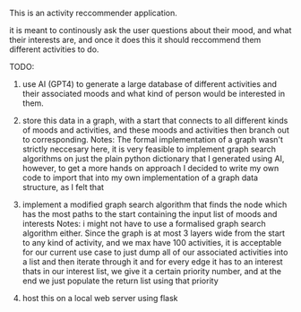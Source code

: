 This is an activity reccommender application. 

it is meant to continously ask the user questions about their mood, and what their interests are, and once it does this it should reccommend them different activities to do. 

TODO: 
1. use AI (GPT4) to generate a large database of different activities and their associated moods and what kind of person would be interested in them. 

2. store this data in a graph, with a start that connects to all different kinds of moods and activities, and these moods and activities then branch out to corresponding. 
    Notes: The formal implementation of a graph wasn't strictly neccesary here, it is very feasible to implement graph search algorithms on just the plain python dictionary that I generated using AI, however, to get a more hands on approach I decided to write my own code to import that into my own implementation of a graph data structure, as I felt that 

3. implement a modified graph search algorithm that finds the node which has the most paths to the start containing the input list of moods and interests 
    Notes: i might not have to use a formalised graph search algorithm either. Since the graph is at most 3 layers wide from the start to any kind of activity, and we max have 100 activities, it is acceptable for our current use case to just dump all of our associated activities into a list and then iterate through it and for every edge it has to an interest thats in our interest list, we give it a certain priority number, and at the end we just populate the return list using that priority 
4. host this on a local web server using flask

